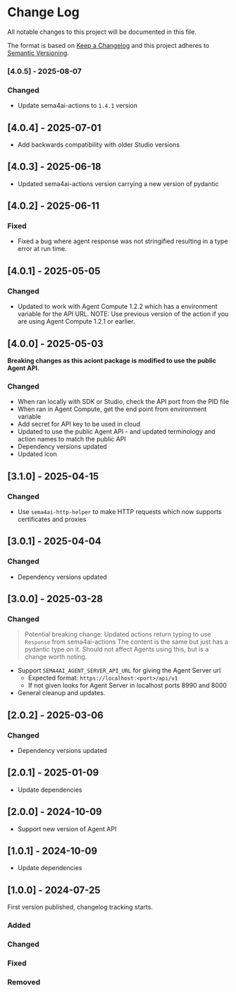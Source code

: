 # Change Log

All notable changes to this project will be documented in this file.

The format is based on [Keep a Changelog](https://keepachangelog.com/)
and this project adheres to [Semantic Versioning](https://semver.org/).

### [4.0.5] - 2025-08-07

### Changed

- Update sema4ai-actions to `1.4.1` version

## [4.0.4] - 2025-07-01

- Add backwards compatibility with older Studio versions

## [4.0.3] - 2025-06-18

- Updated sema4ai-actions version carrying a new version of pydantic

## [4.0.2] - 2025-06-11

### Fixed

- Fixed a bug where agent response was not stringified resulting in a type error at run time.

## [4.0.1] - 2025-05-05

### Changed

- Updated to work with Agent Compute 1.2.2 which has a environment variable for the API URL. NOTE: Use previous version of the action if you are using Agent Compute 1.2.1 or earlier.

## [4.0.0] - 2025-05-03

**Breaking changes as this aciont package is modified to use the public Agent API.**

### Changed

- When ran locally with SDK or Studio, check the API port from the PID file
- When ran in Agent Compute, get the end point from environment variable
- Add secret for API key to be used in cloud
- Updated to use the public Agent API - and updated terminology and action names to match the public API
- Dependency versions updated
- Updated icon

## [3.1.0] - 2025-04-15

### Changed

- Use `sema4ai-http-helper` to make HTTP requests which now supports certificates and proxies

## [3.0.1] - 2025-04-04

### Changed

- Dependency versions updated

## [3.0.0] - 2025-03-28

### Changed

> Potential breaking change:
> Updated actions return typing to use `Response` from sema4ai-actions
> The content is the same but just has a pydantic type on it.
> Should not affect Agents using this, but is a change worth noting.

- Support `SEMA4AI_AGENT_SERVER_API_URL` for giving the Agent Server url
  - Expected format: `https://localhost:<port>/api/v1`
  - If not given looks for Agent Server in localhost ports 8990 and 8000
- General cleanup and updates.

## [2.0.2] - 2025-03-06

### Changed

- Dependency versions updated

## [2.0.1] - 2025-01-09

- Update dependencies

## [2.0.0] - 2024-10-09

- Support new version of Agent API

## [1.0.1] - 2024-10-09

- Update dependencies

## [1.0.0] - 2024-07-25

First version published, changelog tracking starts.

### Added

### Changed

### Fixed

### Removed
